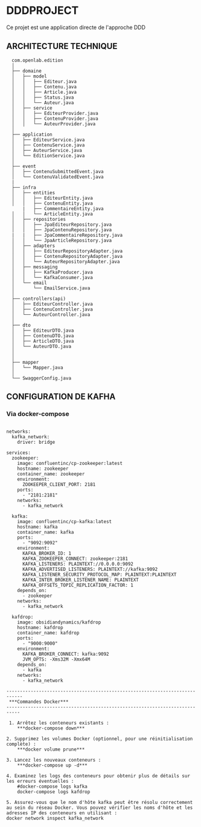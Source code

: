 # DDDPROJECT

Ce projet est une application directe de l'approche DDD

## ARCHITECTURE TECHNIQUE 

      com.openlab.edition
      │
      ├── domaine
      │   ├── model
      │   │   ├── Editeur.java
      │   │   ├── Contenu.java
      │   │   ├── Article.java
      │   │   ├── Status.java
      │   │   └── Auteur.java
      │   ├── service
      │   │   ├── EditeurProvider.java
      │   │   ├── ContenuProvider.java
      │   │   └── AuteurProvider.java
      │
      ├── application
      │   ├── EditeurService.java
      │   ├── ContenuService.java
      │   ├── AuteurService.java
      │   └── EditionService.java
      │
      ├── event
      │   ├── ContenuSubmittedEvent.java
      │   └── ContenuValidatedEvent.java
      |
      ├── infra
      │   ├── entities
      │   │   ├── EditeurEntity.java
      │   │   ├── ContenuEntity.java
          |   ├── CommentaireEntity.java
      │   │   └── ArticleEntity.java
      │   ├── repositories
      │   │   ├── JpaEditeurRepository.java
      │   │   ├── JpaContenuRepository.java
      |   |   ├── JpaCommentaireRepository.java
      │   │   └── JpaArticleRepository.java
      │   ├── adapters
      │   │   ├── EditeurRepositoryAdapter.java
      │   │   ├── ContenuRepositoryAdapter.java
      │   │   └── AuteurRepositoryAdapter.java
      │   ├── messaging
      │   │   ├── KafkaProducer.java
      │   │   └── KafkaConsumer.java
      │   └── email
      │       └── EmailService.java
      │
      ├── controllers(api)
      │   ├── EditeurController.java
      │   ├── ContenuController.java
      │   └── AuteurController.java
      │
      ├── dto
      │   ├── EditeurDTO.java
      │   ├── ContenuDTO.java
      │   ├── ArticleDTO.java
      │   └── AuteurDTO.java
      │
      │
      ├── mapper
      │   └── Mapper.java
      │
      └── SwaggerConfig.java

## CONFIGURATION DE KAFHA ##
### Via docker-compose ###

```version: '3.8'

networks:
  kafka_network:
    driver: bridge

services:
  zookeeper:
    image: confluentinc/cp-zookeeper:latest
    hostname: zookeeper
    container_name: zookeeper
    environment:
      ZOOKEEPER_CLIENT_PORT: 2181
    ports:
      - "2181:2181"
    networks:
      - kafka_network

  kafka:
    image: confluentinc/cp-kafka:latest
    hostname: kafka
    container_name: kafka
    ports:
      - "9092:9092"
    environment:
      KAFKA_BROKER_ID: 1
      KAFKA_ZOOKEEPER_CONNECT: zookeeper:2181
      KAFKA_LISTENERS: PLAINTEXT://0.0.0.0:9092
      KAFKA_ADVERTISED_LISTENERS: PLAINTEXT://kafka:9092
      KAFKA_LISTENER_SECURITY_PROTOCOL_MAP: PLAINTEXT:PLAINTEXT
      KAFKA_INTER_BROKER_LISTENER_NAME: PLAINTEXT
      KAFKA_OFFSETS_TOPIC_REPLICATION_FACTOR: 1
    depends_on:
      - zookeeper
    networks:
      - kafka_network

  kafdrop:
    image: obsidiandynamics/kafdrop
    hostname: kafdrop
    container_name: kafdrop
    ports:
      - "9000:9000"
    environment:
      KAFKA_BROKER_CONNECT: kafka:9092
      JVM_OPTS: -Xms32M -Xmx64M
    depends_on:
      - kafka
    networks:
      - kafka_network

----------------------------------------------------------------------------
 ***Commandes Docker***
---------------------------------------------------------------------------

 1. Arrêtez les conteneurs existants :
    ***docker-compose down***
    
2. Supprimez les volumes Docker (optionnel, pour une réinitialisation complète) :
    ***docker volume prune***
    
3. Lancez les nouveaux conteneurs :
    ***docker-compose up -d***
    
4. Examinez les logs des conteneurs pour obtenir plus de détails sur les erreurs éventuelles :
    #docker-compose logs kafka
    docker-compose logs kafdrop
    
5. Assurez-vous que le nom d'hôte kafka peut être résolu correctement au sein du réseau Docker. Vous pouvez vérifier les noms d'hôte et les adresses IP des conteneurs en utilisant :
docker network inspect kafka_network



